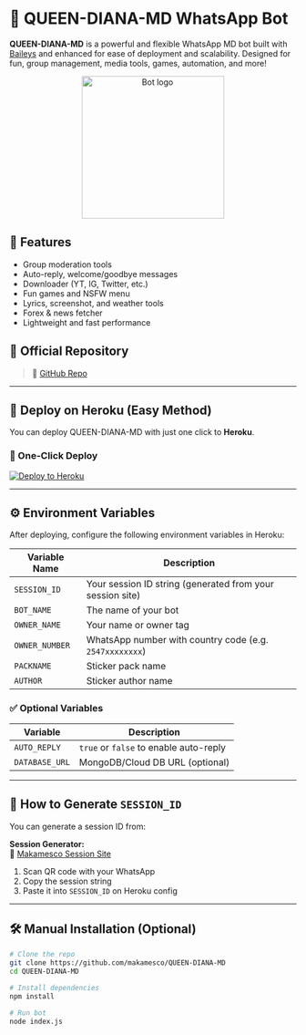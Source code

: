 # 🤖 QUEEN-DIANA-MD WhatsApp Bot

**QUEEN-DIANA-MD** is a powerful and flexible WhatsApp MD bot built with [Baileys](https://github.com/adiwajshing/Baileys) and enhanced for ease of deployment and scalability. Designed for fun, group management, media tools, games, automation, and more!

<p align="center">
  <img src="https://files.catbox.moe/sigghy.jpg" width="250" alt="Bot logo"/>
</p>

## 💫 Features

- Group moderation tools
- Auto-reply, welcome/goodbye messages
- Downloader (YT, IG, Twitter, etc.)
- Fun games and NSFW menu
- Lyrics, screenshot, and weather tools
- Forex & news fetcher
- Lightweight and fast performance

## 🔗 Official Repository

> 🔗 [GitHub Repo](https://github.com/makamesco/QUEEN-DIANA-MD)

---

## 🚀 Deploy on Heroku (Easy Method)

You can deploy QUEEN-DIANA-MD with just one click to **Heroku**.

### 🔘 One-Click Deploy

[![Deploy to Heroku](https://www.herokucdn.com/deploy/button.svg)](https://heroku.com/deploy?template=https://github.com/makamesco/QUEEN-DIANA-MD)

---

## ⚙️ Environment Variables

After deploying, configure the following environment variables in Heroku:

| Variable Name     | Description                                                |
|-------------------|------------------------------------------------------------|
| `SESSION_ID`      | Your session ID string (generated from your session site)  |
| `BOT_NAME`        | The name of your bot                                       |
| `OWNER_NAME`      | Your name or owner tag                                     |
| `OWNER_NUMBER`    | WhatsApp number with country code (e.g. `2547xxxxxxxx`)     |
| `PACKNAME`        | Sticker pack name                                          |
| `AUTHOR`          | Sticker author name                                        |

### ✅ Optional Variables

| Variable         | Description                               |
|------------------|-------------------------------------------|
| `AUTO_REPLY`     | `true` or `false` to enable auto-reply     |
| `DATABASE_URL`   | MongoDB/Cloud DB URL (optional)           |

---

## 🧪 How to Generate `SESSION_ID`

You can generate a session ID from:

**Session Generator:**  
🔗 [Makamesco Session Site](https://makamesco-session-site-1.onrender.com)

1. Scan QR code with your WhatsApp
2. Copy the session string
3. Paste it into `SESSION_ID` on Heroku config

---

## 🛠️ Manual Installation (Optional)

```bash
# Clone the repo
git clone https://github.com/makamesco/QUEEN-DIANA-MD
cd QUEEN-DIANA-MD

# Install dependencies
npm install

# Run bot
node index.js
